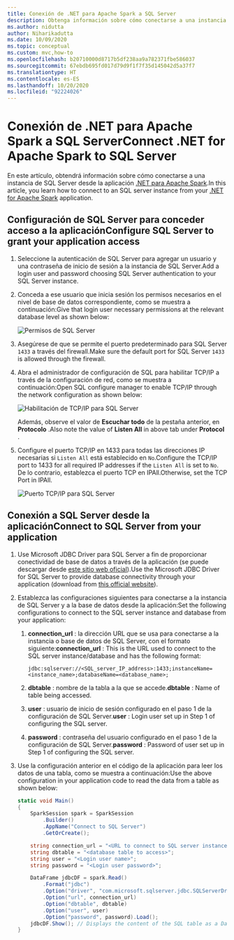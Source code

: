 ```yaml
---
title: Conexión de .NET para Apache Spark a SQL Server
description: Obtenga información sobre cómo conectarse a una instancia de SQL Server desde la aplicación .NET para Apache Spark.
ms.author: nidutta
author: Niharikadutta
ms.date: 10/09/2020
ms.topic: conceptual
ms.custom: mvc,how-to
ms.openlocfilehash: b20710000d8717b5df238aa9a782371fbe586037
ms.sourcegitcommit: 67ebdb695fd017d79d9f1f7f35d145042d5a37f7
ms.translationtype: HT
ms.contentlocale: es-ES
ms.lasthandoff: 10/20/2020
ms.locfileid: "92224026"
---
```

# <a name="connect-net-for-apache-spark-to-sql-server"></a><span data-ttu-id="06f05-103">Conexión de .NET para Apache Spark a SQL Server</span><span class="sxs-lookup"><span data-stu-id="06f05-103">Connect .NET for Apache Spark to SQL Server</span></span>

<span data-ttu-id="06f05-104">En este artículo, obtendrá información sobre cómo conectarse a una instancia de SQL Server desde la aplicación [.NET para Apache Spark](https://github.com/dotnet/spark).</span><span class="sxs-lookup"><span data-stu-id="06f05-104">In this article, you learn how to connect to an SQL server instance from your [.NET for Apache Spark](https://github.com/dotnet/spark) application.</span></span>

## <a name="configure-sql-server-to-grant-your-application-access"></a><span data-ttu-id="06f05-105">Configuración de SQL Server para conceder acceso a la aplicación</span><span class="sxs-lookup"><span data-stu-id="06f05-105">Configure SQL Server to grant your application access</span></span>

1. <span data-ttu-id="06f05-106">Seleccione la autenticación de SQL Server para agregar un usuario y una contraseña de inicio de sesión a la instancia de SQL Server.</span><span class="sxs-lookup"><span data-stu-id="06f05-106">Add a login user and password choosing SQL Server authentication to your SQL Server instance.</span></span>
2. <span data-ttu-id="06f05-107">Conceda a ese usuario que inicia sesión los permisos necesarios en el nivel de base de datos correspondiente, como se muestra a continuación:</span><span class="sxs-lookup"><span data-stu-id="06f05-107">Give that login user necessary permissions at the relevant database level as shown below:</span></span>

    ![Permisos de SQL Server](./media/connect-external-sources/SqlServerAuth.png)

3. <span data-ttu-id="06f05-109">Asegúrese de que se permite el puerto predeterminado para SQL Server `1433` a través del firewall.</span><span class="sxs-lookup"><span data-stu-id="06f05-109">Make sure the default port for SQL Server `1433` is allowed through the firewall.</span></span>
4. <span data-ttu-id="06f05-110">Abra el administrador de configuración de SQL para habilitar TCP/IP a través de la configuración de red, como se muestra a continuación:</span><span class="sxs-lookup"><span data-stu-id="06f05-110">Open SQL configure manager to enable TCP/IP through the network configuration as shown below:</span></span>

    ![Habilitación de TCP/IP para SQL Server](./media/connect-external-sources/SqlServerTCPIP.png)

    <span data-ttu-id="06f05-112">Además, observe el valor de **Escuchar todo** de la pestaña anterior, en **Protocolo** .</span><span class="sxs-lookup"><span data-stu-id="06f05-112">Also note the value of **Listen All** in above tab under **Protocol** .</span></span>

5. <span data-ttu-id="06f05-113">Configure el puerto TCP/IP en 1433 para todas las direcciones IP necesarias si `Listen All` está establecido en `No`.</span><span class="sxs-lookup"><span data-stu-id="06f05-113">Configure the TCP/IP port to 1433 for all required IP addresses if the `Listen All` is set to `No`.</span></span> <span data-ttu-id="06f05-114">De lo contrario, establezca el puerto TCP en IPAll.</span><span class="sxs-lookup"><span data-stu-id="06f05-114">Otherwise, set the TCP Port in IPAll.</span></span>

    ![Puerto TCP/IP para SQL Server](./media/connect-external-sources/SQLServerTCPIIPPort.png)

## <a name="connect-to-sql-server-from-your-application"></a><span data-ttu-id="06f05-116">Conexión a SQL Server desde la aplicación</span><span class="sxs-lookup"><span data-stu-id="06f05-116">Connect to SQL Server from your application</span></span>

1. <span data-ttu-id="06f05-117">Use Microsoft JDBC Driver para SQL Server a fin de proporcionar conectividad de base de datos a través de la aplicación (se puede descargar desde [este sitio web oficial](https://docs.microsoft.com/sql/connect/jdbc/download-microsoft-jdbc-driver-for-sql-server?view=sql-server-ver15)).</span><span class="sxs-lookup"><span data-stu-id="06f05-117">Use the Microsoft JDBC Driver for SQL Server to provide database connectivity through your application (download from [this official website](https://docs.microsoft.com/sql/connect/jdbc/download-microsoft-jdbc-driver-for-sql-server?view=sql-server-ver15)).</span></span>
2. <span data-ttu-id="06f05-118">Establezca las configuraciones siguientes para conectarse a la instancia de SQL Server y a la base de datos desde la aplicación:</span><span class="sxs-lookup"><span data-stu-id="06f05-118">Set the following configurations to connect to the SQL server instance and database from your application:</span></span>
    1. <span data-ttu-id="06f05-119">**connection_url** : la dirección URL que se usa para conectarse a la instancia o base de datos de SQL Server, con el formato siguiente:</span><span class="sxs-lookup"><span data-stu-id="06f05-119">**connection_url** : This is the URL used to connect to the SQL server instance/database and has the following format:</span></span>

        ```
        jdbc:sqlserver://<SQL_server_IP_address>:1433;instanceName=<instance_name>;databaseName=<database_name>;
        ```

    2. <span data-ttu-id="06f05-120">**dbtable** : nombre de la tabla a la que se accede.</span><span class="sxs-lookup"><span data-stu-id="06f05-120">**dbtable** : Name of table being accessed.</span></span>
    3. <span data-ttu-id="06f05-121">**user** : usuario de inicio de sesión configurado en el paso 1 de la configuración de SQL Server.</span><span class="sxs-lookup"><span data-stu-id="06f05-121">**user** : Login user set up in Step 1 of configuring the SQL server.</span></span>
    4. <span data-ttu-id="06f05-122">**password** : contraseña del usuario configurado en el paso 1 de la configuración de SQL Server.</span><span class="sxs-lookup"><span data-stu-id="06f05-122">**password** : Password of user set up in Step 1 of configuring the SQL server.</span></span>
3. <span data-ttu-id="06f05-123">Use la configuración anterior en el código de la aplicación para leer los datos de una tabla, como se muestra a continuación:</span><span class="sxs-lookup"><span data-stu-id="06f05-123">Use the above configuration in your application code to read the data from a table as shown below:</span></span>

    ```csharp
    static void Main()
    {
        SparkSession spark = SparkSession
            .Builder()
            .AppName("Connect to SQL Server")
            .GetOrCreate();

        string connection_url = "<URL to connect to SQL server instance>";
        string dbtable = "<database table to access>";
        string user = "<Login user name>";
        string password = "<Login user password>";

        DataFrame jdbcDF = spark.Read()
            .Format("jdbc")
            .Option("driver", "com.microsoft.sqlserver.jdbc.SQLServerDriver")
            .Option("url", connection_url)
            .Option("dbtable", dbtable)
            .Option("user", user)
            .Option("password", password).Load();
        jdbcDF.Show(); // Displays the content of the SQL table as a DataFrame
    }
    ```
